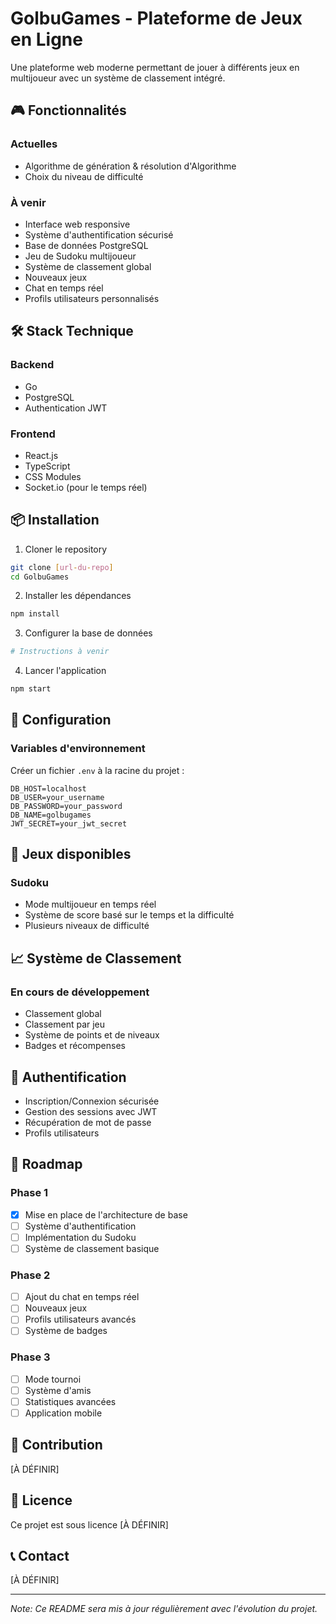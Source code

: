 # GolbuGames - Plateforme de Jeux en Ligne

Une plateforme web moderne permettant de jouer à différents jeux en multijoueur avec un système de classement intégré.

## 🎮 Fonctionnalités

### Actuelles
- Algorithme de génération & résolution d'Algorithme
- Choix du niveau de difficulté

### À venir
- Interface web responsive
- Système d'authentification sécurisé
- Base de données PostgreSQL
- Jeu de Sudoku multijoueur
- Système de classement global
- Nouveaux jeux
- Chat en temps réel
- Profils utilisateurs personnalisés

## 🛠 Stack Technique

### Backend
- Go
- PostgreSQL
- Authentication JWT

### Frontend
- React.js
- TypeScript
- CSS Modules
- Socket.io (pour le temps réel)

## 📦 Installation

1. Cloner le repository
```bash
git clone [url-du-repo]
cd GolbuGames
```

2. Installer les dépendances
```bash
npm install
```

3. Configurer la base de données
```bash
# Instructions à venir
```

4. Lancer l'application
```bash
npm start
```

## 🔧 Configuration

### Variables d'environnement
Créer un fichier `.env` à la racine du projet :
```env
DB_HOST=localhost
DB_USER=your_username
DB_PASSWORD=your_password
DB_NAME=golbugames
JWT_SECRET=your_jwt_secret
```

## 🎲 Jeux disponibles

### Sudoku
- Mode multijoueur en temps réel
- Système de score basé sur le temps et la difficulté
- Plusieurs niveaux de difficulté

## 📈 Système de Classement

### En cours de développement
- Classement global
- Classement par jeu
- Système de points et de niveaux
- Badges et récompenses

## 🔐 Authentification

- Inscription/Connexion sécurisée
- Gestion des sessions avec JWT
- Récupération de mot de passe
- Profils utilisateurs

## 🚀 Roadmap

### Phase 1
- [x] Mise en place de l'architecture de base
- [ ] Système d'authentification
- [ ] Implémentation du Sudoku
- [ ] Système de classement basique

### Phase 2
- [ ] Ajout du chat en temps réel
- [ ] Nouveaux jeux
- [ ] Profils utilisateurs avancés
- [ ] Système de badges

### Phase 3
- [ ] Mode tournoi
- [ ] Système d'amis
- [ ] Statistiques avancées
- [ ] Application mobile

## 👥 Contribution

[À DÉFINIR]

## 📝 Licence

Ce projet est sous licence [À DÉFINIR]

## 📞 Contact

[À DÉFINIR]

---

*Note: Ce README sera mis à jour régulièrement avec l'évolution du projet.*

